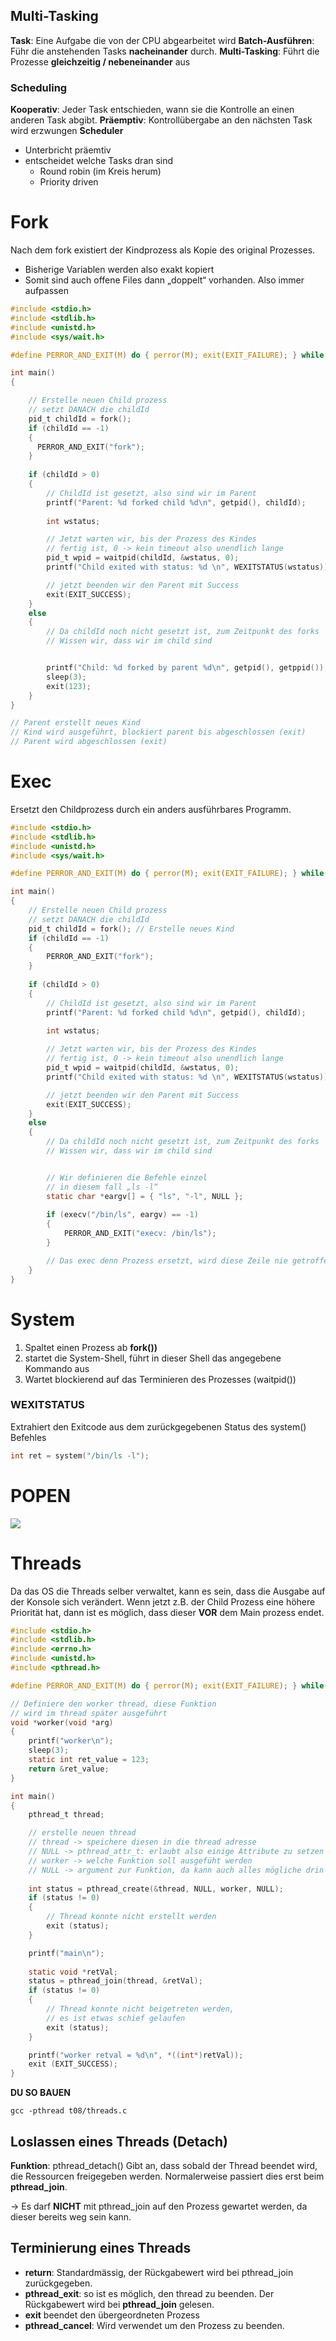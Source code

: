 ## Multi-Tasking

**Task**: Eine Aufgabe die von der CPU abgearbeitet wird
**Batch-Ausführen**: Führ die anstehenden Tasks **nacheinander** durch.
**Multi-Tasking**: Führt die Prozesse **gleichzeitig / nebeneinander** aus


### Scheduling

**Kooperativ**: Jeder Task entschieden, wann sie die Kontrolle an einen anderen Task abgibt.
**Präemptiv**: Kontrollübergabe an den nächsten Task wird erzwungen
**Scheduler**
- Unterbricht präemtiv
- entscheidet welche Tasks dran sind
	- Round robin (im Kreis herum)
	- Priority driven


# Fork
Nach dem fork existiert der Kindprozess als Kopie des original Prozesses.
- Bisherige Variablen werden also exakt kopiert
- Somit sind auch offene Files dann „doppelt“ vorhanden. Also immer aufpassen
```c
#include <stdio.h>
#include <stdlib.h>
#include <unistd.h>
#include <sys/wait.h>

#define PERROR_AND_EXIT(M) do { perror(M); exit(EXIT_FAILURE); } while(0)

int main()
{

    // Erstelle neuen Child prozess
    // setzt DANACH die childId
    pid_t childId = fork();
    if (childId == -1)
    {
      PERROR_AND_EXIT("fork");
    }
  
    if (childId > 0)
    {
        // ChildId ist gesetzt, also sind wir im Parent
        printf("Parent: %d forked child %d\n", getpid(), childId);
    
        int wstatus;

        // Jetzt warten wir, bis der Prozess des Kindes
        // fertig ist, 0 -> kein timeout also unendlich lange
        pid_t wpid = waitpid(childId, &wstatus, 0);
        printf("Child exited with status: %d \n", WEXITSTATUS(wstatus));

        // jetzt beenden wir den Parent mit Success
        exit(EXIT_SUCCESS);
    }
    else
    {
        // Da childId noch nicht gesetzt ist, zum Zeitpunkt des forks
        // Wissen wir, dass wir im child sind


        printf("Child: %d forked by parent %d\n", getpid(), getppid());
        sleep(3);
        exit(123);
    }
}

// Parent erstellt neues Kind
// Kind wird ausgeführt, blockiert parent bis abgeschlossen (exit)
// Parent wird abgeschlossen (exit)
```


# Exec
Ersetzt den Childprozess durch ein anders ausführbares Programm.
```c
#include <stdio.h>
#include <stdlib.h>
#include <unistd.h>
#include <sys/wait.h>

#define PERROR_AND_EXIT(M) do { perror(M); exit(EXIT_FAILURE); } while(0)

int main()
{
    // Erstelle neuen Child prozess
    // setzt DANACH die childId
    pid_t childId = fork(); // Erstelle neues Kind
    if (childId == -1)
    {
        PERROR_AND_EXIT("fork");
    }
    
    if (childId > 0)
    {
        // ChildId ist gesetzt, also sind wir im Parent
        printf("Parent: %d forked child %d\n", getpid(), childId);
    
        int wstatus;

        // Jetzt warten wir, bis der Prozess des Kindes
        // fertig ist, 0 -> kein timeout also unendlich lange
        pid_t wpid = waitpid(childId, &wstatus, 0);
        printf("Child exited with status: %d \n", WEXITSTATUS(wstatus));

        // jetzt beenden wir den Parent mit Success
        exit(EXIT_SUCCESS);
    }
    else
    {
        // Da childId noch nicht gesetzt ist, zum Zeitpunkt des forks
        // Wissen wir, dass wir im child sind


        // Wir definieren die Befehle einzel
        // in diesem fall „ls -l“
        static char *eargv[] = { "ls", "-l", NULL };
        
        if (execv("/bin/ls", eargv) == -1)
        {
            PERROR_AND_EXIT("execv: /bin/ls");
        }

        // Das exec denn Prozess ersetzt, wird diese Zeile nie getroffen
    }
}

```

# System
1. Spaltet einen Prozess ab **fork())**
2. startet die System-Shell, führt in dieser Shell das angegebene Kommando aus
3. Wartet blockierend auf das Terminieren des Prozesses (waitpid())

### WEXITSTATUS
Extrahiert den Exitcode aus dem zurückgegebenen Status des system() Befehles

```c
int ret = system("/bin/ls -l");
```

# POPEN

![](media/Pasted%20image%2020230527193800.png)

# Threads

Da das OS die Threads selber verwaltet, kann es sein, dass die Ausgabe auf der Konsole sich verändert. Wenn jetzt z.B. der Child Prozess eine höhere Priorität hat, dann ist es möglich, dass dieser **VOR** dem Main prozess endet.

```c
#include <stdio.h>
#include <stdlib.h>
#include <errno.h>
#include <unistd.h>
#include <pthread.h>

#define PERROR_AND_EXIT(M) do { perror(M); exit(EXIT_FAILURE); } while(0)

// Definiere den worker thread, diese Funktion
// wird im thread später ausgeführt
void *worker(void *arg)
{
    printf("worker\n");
    sleep(3);
    static int ret_value = 123;
    return &ret_value;
}

int main()
{
    pthread_t thread;

    // erstelle neuen thread
    // thread -> speichere diesen in die thread adresse
    // NULL -> pthread_attr_t: erlaubt also einige Attribute zu setzen
    // worker -> welche Funktion soll ausgefüht werden
    // NULL -> argument zur Funktion, da kann auch alles mögliche drin stehen
    
    int status = pthread_create(&thread, NULL, worker, NULL);
    if (status != 0)
    {
        // Thread konnte nicht erstellt werden
        exit (status);
    }

    printf("main\n");
    
    static void *retVal;
    status = pthread_join(thread, &retVal);
    if (status != 0)
    {
        // Thread konnte nicht beigetreten werden,
        // es ist etwas schief gelaufen
        exit (status);
    }

    printf("worker retval = %d\n", *((int*)retVal));
    exit (EXIT_SUCCESS);
}
```

**DU SO BAUEN**

```shell
gcc -pthread t08/threads.c
```

## Loslassen eines Threads (Detach)
**Funktion**: pthread_detach() 
Gibt an, dass sobald der Thread beendet wird, die Ressourcen freigegeben werden. Normalerweise passiert dies erst beim **pthread_join**. 

-> Es darf **NICHT** mit pthread_join auf den Prozess gewartet werden, da dieser bereits weg sein kann.

## Terminierung eines Threads

- **return**: Standardmässig, der Rückgabewert wird bei pthread_join zurückgegeben.
- **pthread_exit**: so ist es möglich, den thread zu beenden. Der Rückgabewert wird bei **pthread_join** gelesen.
- **exit** beendet den übergeordneten Prozess
- **pthread_cancel**: Wird verwendet um den Prozess zu beenden.

